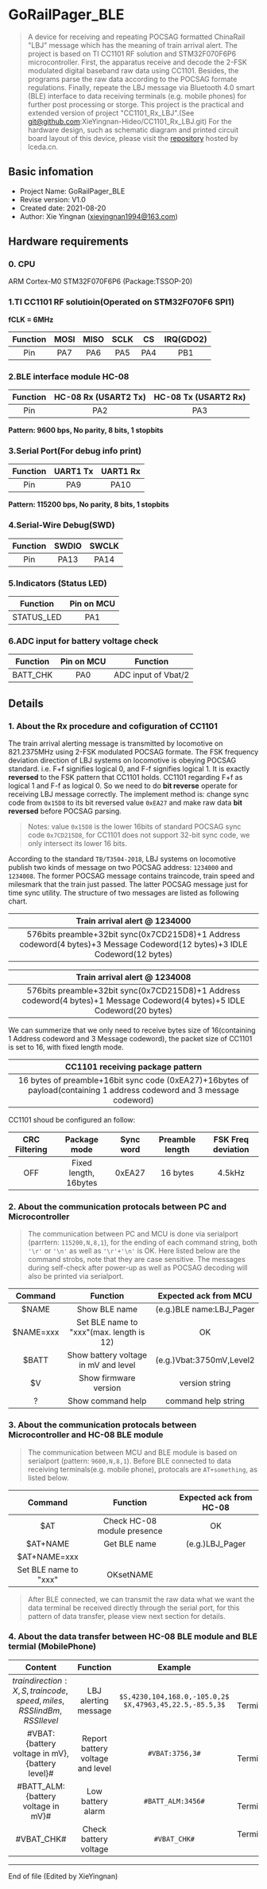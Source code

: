 # GoRailPager_BLE
> A device for receiving and repeating POCSAG formatted ChinaRail "LBJ" message which has the meaning of train arrival alert. The project is based on TI CC1101 RF solution and STM32F070F6P6 microcontroller. First, the apparatus receive and decode the 2-FSK modulated digital baseband raw data using CC1101. Besides, the programs parse the raw data according to the POCSAG formate regulations. Finally, repeate the LBJ message via Bluetooth 4.0 smart (BLE) interface to data receiving terminals (e.g. mobile phones) for further post processing or storge. This project is the practical and extended version of project "CC1101_Rx_LBJ".(See git@github.com:XieYingnan-Hideo/CC1101_Rx_LBJ.git) For the hardware design, such as schematic diagram and printed circuit board layout of this device, please visit the [repository](https://lceda.cn/Xie-Yingnan/gorailpager_ble) hosted by lceda.cn.

## Basic infomation
- Project Name: GoRailPager_BLE
- Revise version: V1.0
- Created date: 2021-08-20
- Author: Xie Yingnan (xieyingnan1994@163.com)

## Hardware requirements
### 0. CPU
ARM Cortex-M0 STM32F070F6P6 (Package:TSSOP-20)
### 1.TI CC1101 RF solutioin(Operated on STM32F070F6 SPI1)
**fCLK = 6MHz**

| Function | MOSI   | MISO    |SCLK    | CS         | IRQ(GDO2) |
| :------: | :----: | :-----: | :----: | :--------: | :--------:|
| Pin      |  PA7   | PA6   | PA5   | PA4       | PB1       |

### 2.BLE interface module HC-08

|  Function | HC-08 Rx (USART2 Tx) | HC-08 Tx (USART2 Rx) |
| :-------: | :-----:| :--------: |
| Pin       | PA2    | PA3       |

**Pattern: 9600 bps, No parity, 8 bits, 1 stopbits**

### 3.Serial Port(For debug info print)
|  Function |UART1 Tx |  UART1 Rx  |
| :-------: | :-----: | :--------: |
| Pin       | PA9     | PA10       |

**Pattern: 115200 bps, No parity, 8 bits, 1 stopbits**

### 4.Serial-Wire Debug(SWD)
|  Function |  SWDIO  | SWCLK |
| :-------: | :-----: | :--------: |
| Pin       | PA13    | PA14      |

### 5.Indicators (Status LED)

|  Function | Pin on MCU  |
| :------------: | :------------: |
| STATUS_LED | PA1  |

### 6.ADC input for battery voltage check

|  Function | Pin on MCU  | Function |
| :------------: | :------------: | :------------: |
| BATT_CHK | PA0  | ADC input of Vbat/2 |

## Details
### 1. About the Rx procedure and cofiguration of CC1101
The train arrival alerting message is transmitted by locomotive on 821.2375MHz using 2-FSK modulated POCSAG formate. The FSK frequency deviation direction of LBJ systems on locomotive is obeying POCSAG standard. i.e. F+f signifies logical 0, and F-f signifies logical 1. It is exactly **reversed** to the FSK pattern that CC1101 holds. CC1101 regarding F+f as logical 1 and F-f as logical 0. So we need to do **bit reverse** operate for receiving LBJ message correctly. The implement method is: change sync code from `0x15D8` to its bit reversed value `0xEA27` and make raw data **bit reversed** before POCSAG parsing.
> Notes: value `0x15D8` is the lower 16bits of standard POCSAG sync code 
> `0x7CD215D8`, for CC1101 does not support 32-bit sync code, we only intersect its lower 16 bits.

According to the standard `TB/T3504-2018`, LBJ systems on locomotive publish two kinds of message on two POCSAG address: `1234000` and `1234008`. The former POCSAG message contains traincode, train speed and milesmark that the train just passed. The latter POCSAG message just for time sync utility. The structure of two messages are listed as following chart.

| Train arrival alert @ 1234000  |
| :------------: |
| 576bits preamble+32bit sync(0x7CD215D8)+1 Address codeword(4 bytes)+3 Message Codeword(12 bytes)+3 IDLE Codeword(12 bytes) |

| Train arrival alert @ 1234008  |
| :------------: |
| 576bits preamble+32bit sync(0x7CD215D8)+1 Address codeword(4 bytes)+1 Message Codeword(4 bytes)+5 IDLE Codeword(20 bytes) |

We can summerize that we only need to receive bytes size of 16(containing 1 Address codeword and 3 Message codeword), the packet size of CC1101 is set to 16, with fixed length mode.

| CC1101 receiving package pattern  |
| :------------: |
| 16 bytes of preamble+16bit sync code (0xEA27)+16bytes of payload(containing 1 address codeword and 3 message codeword) |

CC1101 shoud be configured an follow:

|  CRC Filtering | Package mode  |  Sync word |  Preamble length |  FSK Freq deviation |
| :------------: | :------------: | :------------: | :------------: | :------------: |
|  OFF |  Fixed length, 16bytes |  0xEA27 | 16 bytes  |  4.5kHz |
### 2. About the communication protocals between PC and Microcontroller
>The communication between PC and MCU is done via serialport (parrtern: `115200,N,8,1`), for the ending of each command string, both `'\r'` or `'\n'` as well as `'\r'+'\n'` is OK. Here listed below are the command strobs, note that they are case sensitive. The messages during self-check after power-up as well as POCSAG decoding will also be printed via serialport.

|  Command | Function  | Expected ack from MCU|
| :------------: | :------------: | :------------: |
| $NAME | Show BLE name  | (e.g.)BLE name:LBJ_Pager|
| $NAME=xxx | Set BLE name to "xxx"(max. length is 12)  |OK|
| $BATT | Show battery voltage in mV and level  |(e.g.)Vbat:3750mV,Level2|
| $V | Show firmware version  |version string|
| ? | Show command help  |command help string|

### 3. About the communication protocals between Microcontroller and HC-08 BLE module
>The communication between MCU and BLE module is based on serialport (pattern: `9600,N,8,1`). Before BLE connected to data receiving terminals(e.g. mobile phone), protocals are `AT+something`, as listed below.

|  Command | Function  | Expected ack from HC-08|
| :------------: | :------------: | :------------: |
| $AT | Check HC-08 module presence  | OK|
| $AT+NAME | Get BLE name  | (e.g.)LBJ_Pager|
| $AT+NAME=xxx
 | Set BLE name to "xxx"  | OKsetNAME|

>After BLE connected, we can transmit the raw data what we want the data terminal be received directly through the serial port, for this pattern of data transfer, please view next section for details.

### 4. About the data transfer between HC-08 BLE module and BLE termial (MobilePhone)

|  Content | Function  | Example |  Direction |
| :------------: | :------------: | :------------: | :------------: |
| ${train direction:X,S},{train code},{speed},{miles},{RSSI in dBm},{RSSI level}$ |LBJ alerting message   | `$S,4230,104,168.0,-105.0,2$ $X,47963,45,22.5,-85.5,3$`|HC08 -> Terminal(MobilePhone)|
| #VBAT:{battery voltage in mV},{battery level}# | Report battery voltage and level  | `#VBAT:3756,3#`|HC08 -> Terminal(MobilePhone)|
| #BATT_ALM:{battery voltage in mV}# | Low battery alarm  | `#BATT_ALM:3456#`|HC08 -> Terminal(MobilePhone)|
| #VBAT_CHK# | Check battery voltage  | `#VBAT_CHK#`|Terminal(MobilePhone) -> HC08|


------------

End of file (Edited by XieYingnan)
